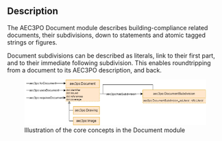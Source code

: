 ## Description

The AEC3PO Document module describes building-compliance related documents, their subdivisions, down to statements and atomic tagged strings or figures.

Document subdivisions can be described as literals, link to their first part, and to their immediate following subdivision. This enables roundtripping from a document to its AEC3PO description, and back.

<figure>
  <img src="diagrams/aec3po-document.png" alt="Illustration of the core concepts in the Document module" />
  <figcaption>Illustration of the core concepts in the Document module</figcaption>
</figure>
